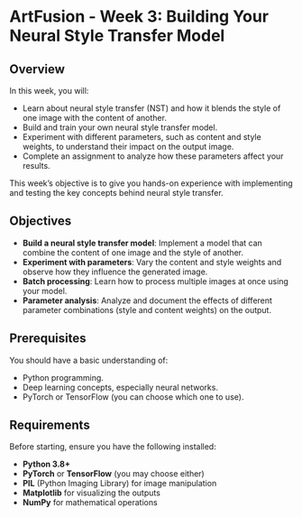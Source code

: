 # ArtFusion - Week 3: Building Your Neural Style Transfer Model

## Overview
In this week, you will:
- Learn about neural style transfer (NST) and how it blends the style of one image with the content of another.
- Build and train your own neural style transfer model.
- Experiment with different parameters, such as content and style weights, to understand their impact on the output image.
- Complete an assignment to analyze how these parameters affect your results.

This week’s objective is to give you hands-on experience with implementing and testing the key concepts behind neural style transfer.

## Objectives
- **Build a neural style transfer model**: Implement a model that can combine the content of one image and the style of another.
- **Experiment with parameters**: Vary the content and style weights and observe how they influence the generated image.
- **Batch processing**: Learn how to process multiple images at once using your model.
- **Parameter analysis**: Analyze and document the effects of different parameter combinations (style and content weights) on the output.

## Prerequisites
You should have a basic understanding of:
- Python programming.
- Deep learning concepts, especially neural networks.
- PyTorch or TensorFlow (you can choose which one to use).

## Requirements
Before starting, ensure you have the following installed:
- **Python 3.8+**
- **PyTorch** or **TensorFlow** (you may choose either)
- **PIL** (Python Imaging Library) for image manipulation
- **Matplotlib** for visualizing the outputs
- **NumPy** for mathematical operations


